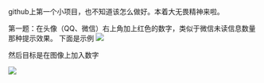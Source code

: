 github上第一个小项目，也不知道该怎么做好。本着大无畏精神来啦。

第一题：在头像（QQ、微信）右上角加上红色的数字，类似于微信未读信息数量那种提示效果。 
下面是示例
![](https://github.com/zhangslob/Image/blob/master/image.jpg?raw=true)

然后目标是在图像上加入数字

![](https://github.com/zhangslob/Image/blob/master/result.jpg?raw=true)
